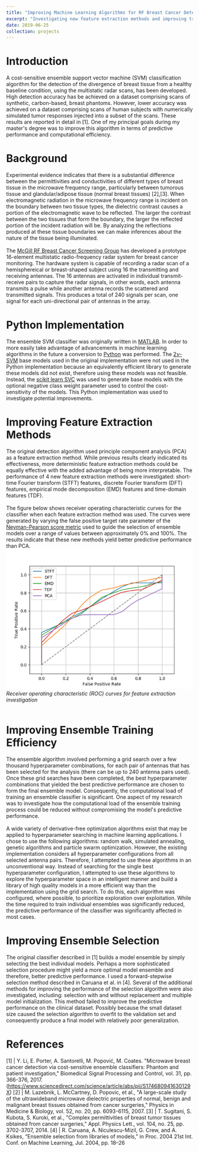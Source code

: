 ```yaml
---
title: "Improving Machine Learning Algorithms for RF Breast Cancer Detection"
excerpt: "Investigating new feature extraction methods and improving training efficiency for ensemble cost-sensitive SVM algorithm for breast cancer detection using RF radar."
date: 2019-06-25
collection: projects
---
```


# Introduction
A cost-sensitive ensemble support vector machine (SVM) classification algorithm for the detection of the divergence of breast tissue from a healthy baseline condition, using the multistatic radar scans, has been developed. High detection accuracy has be achieved on a dataset comprising scans of synthetic, carbon-based, breast phantoms. However, lower accuracy was achieved on a dataset comprising scans of human subjects with numerically simulated tumor responses injected into a subset of the scans. These results are reported in detail in [1]. One of my principal goals during my master's degree was to improve this algorithm in terms of predictive performance and computational efficiency.

# Background
Experimental evidence indicates that there is a substantial difference between the permittivities and conductivities of different types of breast tissue in the microwave frequency range, particularly between tumorous tissue and glandular/adipose tissue (normal breast tissues) [2],[3]. When electromagnetic radiation in the microwave frequency range is incident on the boundary between two tissue types, the dielectric contrast causes a portion of the electromagnetic wave to be reflected. The larger the contrast between the two tissues that form the boundary, the larger the reflected portion of the incident radiation will be. By analyzing the reflections produced at these tissue boundaries we can make inferences about the nature of the tissue being illuminated.
<br><br>
The [McGill RF Breast Cancer Screening Group](http://www.compem.ece.mcgill.ca/breast-cancer-detection/index.html) has developed a prototype 16-element multistatic radio-frequency radar system for breast cancer monitoring. The hardware system is capable of recording a radar scan of a hemisphereical or breast-shaped subject using 16 the transmitting and receiving antennas. The 16 antennas are activated in individual transmit-receive pairs to capture the radar signals, in other words, each antenna transmits a pulse while another antenna records the scattered and transmitted signals. This produces a total of 240 signals per scan, one signal for each uni-directional pair of antennas in the array.

# Python Implementation
The ensemble SVM classifier was originally written in [MATLAB](https://www.mathworks.com/products/matlab.html). In order to more easily take advantage of advancements in machine learning algorithms in the future a conversion to [Python](https://www.python.org/) was performed. The [2$\nu$-SVM](https://www.ece.rice.edu/dsp/software/nusvm.shtml) base models used in the original implementation were not used in the Python implementation because an equivalently efficient library to generate these models did not exist, therefore using these models was not feasible. Instead, the [scikit learn SVC](https://scikit-learn.org/stable/modules/generated/sklearn.svm.SVC.html) was used to generate base models with the optional negative class weight parameter used to control the cost-sensitivity of the models. This Python implementation was used to investigate potential improvements.

# Improving Feature Extraction Methods
The original detection algorithm used principle component analysis (PCA) as a feature extraction method. While previous results clearly indicated its effectiveness, more deterministic feature extraction methods could be equally effective with the added advantage of being more interpretable. The performance of 4 new feature extraction methods were investigated: short-time Fourier transform (STFT) features, discrete Fourier transform (DFT) features, empirical mode decomposition (EMD) features and time-domain features (TDF).
<br><br>
The figure below shows receiver operating characteristic curves for the classifier when each feature extraction method was used. The curves were generated by varying the false positive target rate parameter of the [Neyman-Pearson score metric](http://www.stat.rice.edu/~cscott/pubs/npdesign.pdf) used to guide the selection of ensemble models over a range of values between approximately 0% and 100%. The results indicate that these new methods yield better predictive performance than PCA.
<br>
![ROC curves for investigated features](/images/fc_roc.png)
<br>
*Receiver operating characteristic (ROC) curves for feature extraction investigation*
<br><br>

# Improving Ensemble Training Efficiency    
The ensemble algorithm involved performing a grid search over a few thousand hyperparameter combinations, for each pair of antennas that has been selected for the analysis (there can be up to 240 antenna pairs used). Once these grid searches have been completed, the best hyperparameter combinations that yielded the best predictive performance are chosen to form the final ensemble model. Consequently, the computational load of training an ensemble classifier is significant. One aspect of my research was to investigate how the computational load of the ensemble training process could be reduced without compromising the model's predictive performance.
<br><br>
A wide variety of derivative-free optimization algorithms exist that may be applied to hyperparameter searching in machine learning applications. I chose to use the following algorithms: random walk, simulated annealing, genetic algorithms and particle swarm optimization. However, the existing implementation considers all hyperparameter configurations from all selected antenna pairs. Therefore, I attempted to use these algorithms in an unconventional way. Instead of searching for the single best hyperparameter configuration, I attempted to use these algorithms to explore the hyperparameter space in an intelligent manner and build a library of high quality models in a more efficient way than the implementation using the grid search. To do this, each algorithm was configured, where possible, to prioritize exploration over exploitation. While the time required to train individual ensembles was significantly reduced, the predictive performance of the classifier was significantly affected in most cases.

# Improving Ensemble Selection
The original classifier described in [1] builds a model ensemble by simply selecting the best individual models. Perhaps a more sophisticated selection procedure might yield a more optimal model ensemble and therefore, better predictive performance. I used a forward-stepwise selection method described in Caruana et al. in [4]. Several of the additional methods for improving the performance of the selection algorithm were also investigated, including: selection with and without replacement and multiple model initialization. This method failed to improve the predictive performance on the clinical dataset. Possibly because the small dataset size caused the selection algorithm to overfit to the validation set and consequently produce a final model with relatively poor generalization.

<!-- # Discussion
Because the relatively small "clinical" dataset was used in these investigations, the confidence with which these investigations might be concluded is limited. -->

# References

[1] | Y. Li, E. Porter, A. Santorelli, M. Popović, M. Coates. "Microwave breast cancer detection via cost-sensitive ensemble classifiers: Phantom and patient investigation," Biomedical Signal Processing and Control, vol. 31, pp. 366-376, 2017. (<https://www.sciencedirect.com/science/article/abs/pii/S174680941630129X>)
[2] | M. Lazebnik, L. McCartney, D. Popovic, et al., "A large-scale study of the ultrawideband microwave dielectric properties of normal, benign and malignant breast tissues obtained from cancer surgeries," Physics in Medicine & Biology, vol. 52, no. 20, pp. 6093-6115, 2007.
[3] | T. Sugitani, S. Kubota, S. Kuroki, et al., "Complex permittivities of breast tumor tissues obtained from cancer surgeries," Appl. Physics Lett., vol. 104, no. 25, pp. 3702-3707, 2014.
[4] | R. Caruana, A. Niculescu-Mizil, G. Crew, and A. Ksikes, “Ensemble selection from libraries of models,” in Proc. 2004 21st Int. Conf. on Machine Learning, Jul. 2004, pp. 18–26
